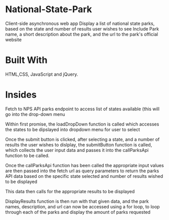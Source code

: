 # National-State-Park
Client-side asynchronous web app Display a list of national state parks, based on the state and number of results user wishes to see Include Park name, a short description about the park, and the url to the park's official website

# Built With
HTML,CSS, JavaScript and jQuery.  

# Insides
Fetch to NPS API parks endpoint to access list of states available (this will go into the drop-down menu

Within first promise, the loadDropDown function is called which accesses the states to be dipslayed into dropdown menu for user to select

Once the submit button is clicked, after selecting a state, and a number of results the user wishes to dislplay, the submitButton function is called, which collects the user input data and passes it into the callParksApi function to be called.

Once the callParksApi function has been called the appropriate input values are then passed into the fetch url as query parameters to return the parks API data based on the specific state selected and number of results wished to be displayed

This data then calls for the appropriate results to be displayed

DisplayResults function is then run with that given data, and the park names, description, and url can now be accessed using a for loop, to loop through each of the parks and display the amount of parks requested
